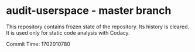 # audit-userspace - master branch

This repository contains frozen state of the repository.
Its history is cleared. It is used only for static code
analysis with Codacy.

Commit Time: 1702010780